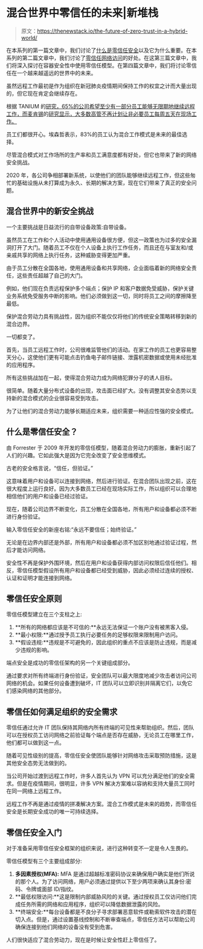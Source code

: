 # 混合世界中零信任的未来|新堆栈

> 原文：<https://thenewstack.io/the-future-of-zero-trust-in-a-hybrid-world/>

在本系列的第一篇文章中，我们讨论了[什么是零信任安全](https://thenewstack.io/what-is-zero-trust-security/)以及它为什么重要。在本系列的第二篇文章中，我们讨论了[零信任网络访问](https://thenewstack.io/what-is-zero-trust-network-access-ztna/)的好处。在这第三篇文章中，我们将深入探讨在容器安全性中使用零信任模型。在第四篇文章中，我们将讨论零信任在一个越来越遥远的世界中的未来。

虽然远程工作最初是作为组织在新冠肺炎疫情期间保持工作的权宜之计而大量出现的，但它现在肯定会继续存在。

根据 TANIUM 的[研究，65%的公司希望至少有一部分员工能够无限期地继续远程工作，而麦肯锡](https://www.softwareone.com/en-fi/blog/articles/2021/12/10/zero-trust-security-in-a-hybrid-workplace?gs=Security)的[研究显示，大多数高管不再计划让非必要员工每周五天在现场工作。](https://www.mckinsey.com/business-functions/people-and-organizational-performance/our-insights/what-executives-are-saying-about-the-future-of-hybrid-work)

员工们都很开心。埃森哲表示，83%的员工认为混合工作模式是未来的最佳选择。

尽管混合模式对工作场所的生产率和员工满意度都有好处，但它也带来了新的网络安全挑战。

2020 年，各公司争相部署新系统，以使他们的团队能够继续远程工作，但这些匆忙的基础设施从未打算成为永久、长期的解决方案，现在它们带来了真正的安全问题。

## 混合世界中的新安全挑战

一个主要挑战是日益流行的自带设备政策:自带设备。

虽然员工在工作和个人活动中使用通用设备很方便，但这一政策也为过多的安全漏洞打开了大门。随着员工不仅在个人设备上执行工作任务，而且还在与室友和/或亲戚共享的网络上执行任务，这种威胁变得更加严重。

由于员工分散在全国各地，使用通用设备和共享网络，企业面临着新的网络安全责任，这些责任超越了自己的大门。

例如，他们现在负责远程保护多个端点；保护 IP 和客户数据免受威胁，保护关键业务系统免受服务中断的影响。他们必须做到这一切，同时将员工之间的摩擦降至最低。

保护混合劳动力具有挑战性，因为组织不能仅仅将他们的传统安全策略转移到新的混合边界。

一切都变了。

首先，当员工远程工作时，公司很难监管他们的活动。在家工作的员工也更容易整天分心，这使他们更有可能点击钓鱼电子邮件链接、泄露机密数据或使用未经批准的应用程序。

所有这些挑战加在一起，使得混合劳动力成为网络犯罪分子的诱人目标。

很简单。随着大量分布式设备的出现，攻击面已经扩大。没有调整其安全态势以支持新的混合模式的企业很容易受到攻击。

为了让他们的混合劳动力能够长期适应未来，组织需要一种适应性强的安全模式。

## 什么是零信任安全？

由 Forrester 于 2009 年开发的零信任模型，随着混合劳动力的膨胀，重新引起了人们的兴趣。它如此强大是因为它完全改变了安全思维模式。

古老的安全格言说，“信任，但验证。”

这意味着用户和设备可以连接到网络，然后进行验证。在混合团队出现之前，这在很大程度上运行良好。因为大多数员工已经在现场实际工作，所以组织可以合理地相信他们的用户和设备已经过验证。

现在，随着公司边界不断变化，员工分散在全国各地，所有用户和设备都必须不断进行身份验证。

输入零信任安全的新座右铭:“永远不要信任；始终验证。”

无论是在边界内部还是外部，所有用户和设备都必须不加区别地通过验证过程，然后才能访问网络。

安全性不再是保护外围环境，然后在用户和设备获得内部访问权限后信任他们。相反，零信任模型假设所有用户和设备都已经受到威胁，因此必须经过连续的授权、认证和证明才能连接到网络。

## 零信任安全原则

零信任模型建立在三个支柱之上:

1.  **所有的网络都应该是不可信的:**永远无法保证一个账户没有被黑客入侵。
2.  **最小权限:**通过授予员工执行必要任务的足够权限来限制用户访问。
3.  **假设违规:**违规是不可避免的，因此组织的重点不应该是防止违规，而是减少违规的影响。

端点安全是成功的零信任架构的另一个关键组成部分。

通过要求对所有终端进行身份验证，安全团队可以最大限度地减少攻击者访问公司网络的机会。如果任何设备遭到破坏，IT 团队可以立即识别并隔离它们，以免它们感染网络的其他部分。

## 零信任如何满足组织的安全需求

零信任通过允许 IT 团队保持其网络内所有终端的可见性来帮助组织。然后，团队可以在授权员工访问网络之前验证每个端点是否存在威胁，无论员工在哪里工作，他们都可以做到这一点。

随着可见性级别的提高，零信任安全使团队能够针对网络攻击采取预防措施，这是其他安全态势无法做到的。

当公司开始过渡到远程工作时，许多人首先认为 VPN 可以充分满足他们的安全需求。但是在疫情期间，很明显，许多 VPN 解决方案难以容纳和支持大量员工同时在同一网络上远程工作。

远程工作不再是通过疫情的拼凑解决方案。混合工作模式是未来的趋势，而零信任安全是长期安全成功的唯一可持续选择。

## 零信任安全入门

对于准备采用零信任安全框架的组织来说，进行这种转变不一定是令人生畏的。

零信任模型有三个主要组成部分:

1.  **多因素授权(MFA):** MFA 是通过超越标准密码协议来确保用户确实是他们所说的那个人。为了访问网络，用户必须通过提供以下至少两项来确认其身份:密码、令牌或面部 ID/指纹。
2.  **最低权限访问:**这是限制内部威胁风险的关键。通过授权员工仅访问他们完成任务所需的网络和应用程序，组织可以降低数据泄露的风险。
3.  **终端安全:**每台设备都是不良分子寻求部署恶意软件或勒索软件攻击的潜在切入点。但是，通过设置基线控制和不断审查端点，零信任方法可以帮助公司确保连接到他们网络的设备没有受到危害。

人们很快适应了混合劳动力，现在是时候让安全性赶上零信任了。

<svg xmlns:xlink="http://www.w3.org/1999/xlink" viewBox="0 0 68 31" version="1.1"><title>Group</title> <desc>Created with Sketch.</desc></svg>